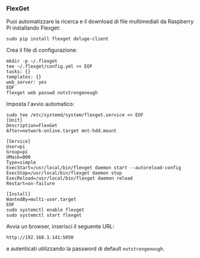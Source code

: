 ### FlexGet

Puoi automatizzare la ricerca e il download di file multimediali da Raspberry Pi installando Flexget:
```
sudo pip install flexget deluge-client
```

Crea il file di configurazione:
```
mkdir -p ~/.flexget
tee ~/.flexget/config.yml << EOF
tasks: {}
templates: {}
web_server: yes
EOF
flexget web passwd notstrongenough
```

Imposta l'avvio automatico:
```
sudo tee /etc/systemd/system/flexget.service << EOF
[Unit]
Description=FlexGet
After=network-online.target mnt-hdd.mount

[Service]
User=pi
Group=pi
UMask=000
Type=simple
ExecStart=/usr/local/bin/flexget daemon start --autoreload-config
ExecStop=/usr/local/bin/flexget daemon stop
ExecReload=/usr/local/bin/flexget daemon reload
Restart=on-failure

[Install]
WantedBy=multi-user.target
EOF
sudo systemctl enable flexget
sudo systemctl start flexget
```

Avvia un browser, inserisci il seguente URL:
```
http://192.168.1.141:5050
```

e autenticati utilizzando la password di default `notstrongenough`.

